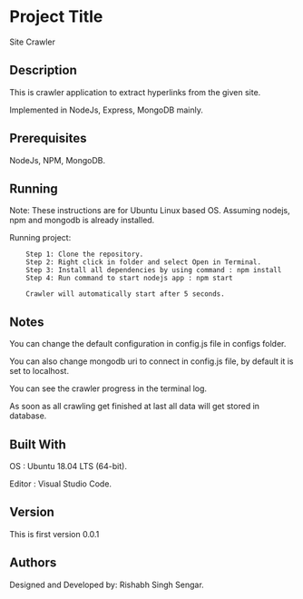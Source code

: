 # Project Title

Site Crawler

## Description

This is crawler application to extract hyperlinks from the given site.

Implemented in NodeJs, Express, MongoDB mainly.

## Prerequisites

NodeJs,
NPM,
MongoDB.

## Running

Note: These instructions are for Ubuntu Linux based OS.
      Assuming nodejs, npm and mongodb is already installed.

  Running project:
```
    Step 1: Clone the repository.
    Step 2: Right click in folder and select Open in Terminal.
    Step 3: Install all dependencies by using command : npm install
    Step 4: Run command to start nodejs app : npm start

    Crawler will automatically start after 5 seconds.
```

## Notes

You can change the default configuration in config.js file in configs folder.

You can also change mongodb uri to connect in config.js file, by default it is set to localhost.

You can see the crawler progress in the terminal log.

As soon as all crawling get finished at last all data will get stored in database.

## Built With

OS : Ubuntu 18.04 LTS (64-bit).

Editor : Visual Studio Code.

## Version

This is first version 0.0.1

## Authors

Designed and Developed by: Rishabh Singh Sengar.
